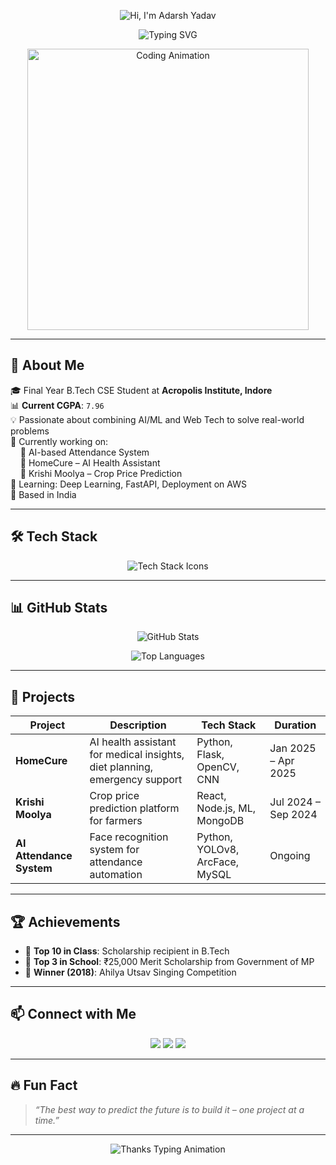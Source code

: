 <!-- Animated SVG Banner -->
<p align="center">
  <img src="https://gradient-svg-generator.vercel.app/api/svg?text=Hi%20👋%2C%20I'm%20Adarsh%20Yadav&height=100&color0=ff7e5f&color1=feb47b&animation=wave" alt="Hi, I'm Adarsh Yadav" />
</p>

<!-- Typing SVG -->
<p align="center">
  <img src="https://readme-typing-svg.demolab.com?font=Fira+Code&size=24&pause=1000&color=FCA311&center=true&vCenter=true&width=435&lines=Aspiring+Software+Engineer;AI+%7C+ML+%7C+Web+Dev+Enthusiast;Loves+Solving+Real+World+Problems" alt="Typing SVG" />
</p>

<!-- Animated Image -->
<p align="center">
  <img src="https://cdn.dribbble.com/users/1162077/screenshots/3848914/media/7ed7d5ca074b48b328150e5a231e8d1f.gif" width="450" alt="Coding Animation" />
</p>

---

## 🚀 About Me

🎓 Final Year B.Tech CSE Student at **Acropolis Institute, Indore**  
📊 **Current CGPA**: `7.96`  
💡 Passionate about combining AI/ML and Web Tech to solve real-world problems  
💼 Currently working on:  
&nbsp;&nbsp;&nbsp;&nbsp;🔹 AI-based Attendance System  
&nbsp;&nbsp;&nbsp;&nbsp;🔹 HomeCure – AI Health Assistant  
&nbsp;&nbsp;&nbsp;&nbsp;🔹 Krishi Moolya – Crop Price Prediction  
🌱 Learning: Deep Learning, FastAPI, Deployment on AWS  
📍 Based in India

---

## 🛠️ Tech Stack

<p align="center">
  <img src="https://skillicons.dev/icons?i=cpp,python,js,html,css,react,nodejs,express,mongodb,mysql,git,github,vscode" alt="Tech Stack Icons" />
</p>

---

## 📊 GitHub Stats

<p align="center">
  <img src="https://github-readme-stats.vercel.app/api?username=Adarsh-Yadav7&show_icons=true&theme=radical" alt="GitHub Stats" />
</p>

<p align="center">
  <img src="https://github-readme-stats.vercel.app/api/top-langs/?username=Adarsh-Yadav7&layout=compact&theme=radical" alt="Top Languages" />
</p>

---


## 💼 Projects

| Project | Description | Tech Stack | Duration |
|--------|-------------|------------|----------|
| **HomeCure** | AI health assistant for medical insights, diet planning, emergency support | Python, Flask, OpenCV, CNN | Jan 2025 – Apr 2025 |
| **Krishi Moolya** | Crop price prediction platform for farmers | React, Node.js, ML, MongoDB | Jul 2024 – Sep 2024 |
| **AI Attendance System** | Face recognition system for attendance automation | Python, YOLOv8, ArcFace, MySQL | Ongoing |

---

## 🏆 Achievements

- 🏅 **Top 10 in Class**: Scholarship recipient in B.Tech  
- 🥉 **Top 3 in School**: ₹25,000 Merit Scholarship from Government of MP  
- 🎤 **Winner (2018)**: Ahilya Utsav Singing Competition  

---

## 📫 Connect with Me

<p align="center">
  <a href="mailto:adarshyadav8871@gmail.com"><img src="https://img.shields.io/badge/Email-D14836?style=for-the-badge&logo=gmail&logoColor=white"></a>
  <a href="https://www.linkedin.com/in/adarsh-yadav-248a73279/"><img src="https://img.shields.io/badge/LinkedIn-blue?style=for-the-badge&logo=linkedin&logoColor=white"></a>
  <a href="https://www.naukri.com/code360/profile/5bec622a-a09d-421d-a762-c34728eefcf9"><img src="https://img.shields.io/badge/Coding Ninjas-orange?style=for-the-badge&logo=codeforces&logoColor=white"></a>
</p>

---

## 🔥 Fun Fact

> *“The best way to predict the future is to build it – one project at a time.”*

---
<!-- Animated Thank You -->
<p align="center">
  <img src="https://readme-typing-svg.demolab.com?font=Fira+Code&size=20&pause=1000&color=FF3CAC&center=true&vCenter=true&width=500&lines=Thanks+for+visiting+my+GitHub!;Show+some+%E2%9D%A4%EF%B8%8F+by+starring+my+repos!" alt="Thanks Typing Animation" />
</p>

